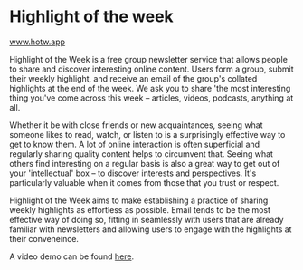 # Highlight of the week

www.hotw.app

Highlight of the Week is a free group newsletter service that allows people to share and discover interesting online content. Users form a group, submit their weekly highlight, and receive an email of the group's collated highlights at the end of the week. We ask you to share 'the most interesting thing you've come across this week – articles, videos, podcasts, anything at all.

Whether it be with close friends or new acquaintances, seeing what someone likes to read, watch, or listen to is a surprisingly effective way to get to know them. A lot of online interaction is often superficial and regularly sharing quality content helps to circumvent that.
Seeing what others find interesting on a regular basis is also a great way to get out of your 'intellectual' box – to discover interests and perspectives. It's particularly valuable when it comes from those that you trust or respect.

Highlight of the Week aims to make establishing a practice of sharing weekly highlights as effortless as possible. Email tends to be the most effective way of doing so, fitting in seamlessly with users that are already familiar with newsletters and allowing users to engage with the highlights at their conveneince.

A video demo can be found [here](https://youtu.be/Sc7pB8r-JvA).